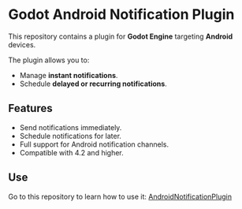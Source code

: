 # Godot Android Notification Plugin

This repository contains a plugin for **Godot Engine** targeting **Android** devices.  

The plugin allows you to:

- Manage **instant notifications**.
- Schedule **delayed or recurring notifications**.

## Features

- Send notifications immediately.
- Schedule notifications for later.
- Full support for Android notification channels.
- Compatible with 4.2 and higher.

## Use

Go to this repository to learn how to use it: [AndroidNotificationPlugin](https://godotengine.org)

